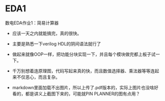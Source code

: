 # EDA1
数电EDA作业1：简易计算器
- 应该一天之内就能搞完，真的很快。
- 主要是熟悉一下verilog HDL的阴间语法就行了
- 做起来就像OOP一样，把功能分块实现一下，并且每个模块做完都上板子试一下。
- 千万别想着连原理图，代码写起来真的快，而且数值选择器、乘法器等等连起来不仅恶心，而且复杂。


- markdown里面加载不出图片，所以上传了.pdf版本的，实际上图片也没啥好看的，都是讲义上截图下来的，可能就PIN PLANNER的图有点用？
